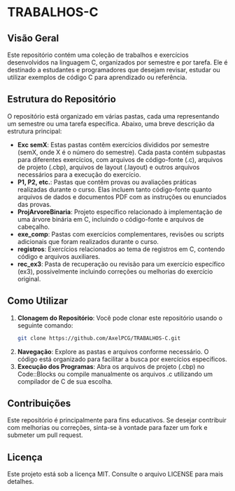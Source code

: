 # TRABALHOS-C

## Visão Geral

Este repositório contém uma coleção de trabalhos e exercícios desenvolvidos na linguagem C, organizados por semestre e por tarefa. Ele é destinado a estudantes e programadores que desejam revisar, estudar ou utilizar exemplos de código C para aprendizado ou referência.

## Estrutura do Repositório

O repositório está organizado em várias pastas, cada uma representando um semestre ou uma tarefa específica. Abaixo, uma breve descrição da estrutura principal:

- **Exc semX**: Estas pastas contêm exercícios divididos por semestre (semX, onde X é o número do semestre). Cada pasta contém subpastas para diferentes exercícios, com arquivos de código-fonte (.c), arquivos de projeto (.cbp), arquivos de layout (.layout) e outros arquivos necessários para a execução do exercício.
- **P1, P2, etc.**: Pastas que contêm provas ou avaliações práticas realizadas durante o curso. Elas incluem tanto código-fonte quanto arquivos de dados e documentos PDF com as instruções ou enunciados das provas.
- **ProjArvoreBinaria**: Projeto específico relacionado à implementação de uma árvore binária em C, incluindo o código-fonte e arquivos de cabeçalho.
- **exe_comp**: Pastas com exercícios complementares, revisões ou scripts adicionais que foram realizados durante o curso.
- **registros**: Exercícios relacionados ao tema de registros em C, contendo código e arquivos auxiliares.
- **rec_ex3**: Pasta de recuperação ou revisão para um exercício específico (ex3), possivelmente incluindo correções ou melhorias do exercício original.

## Como Utilizar

1. **Clonagem do Repositório**: Você pode clonar este repositório usando o seguinte comando:
    ```bash
    git clone https://github.com/AxelPCG/TRABALHOS-C.git
    ```
2. **Navegação**: Explore as pastas e arquivos conforme necessário. O código está organizado para facilitar a busca por exercícios específicos.
3. **Execução dos Programas**: Abra os arquivos de projeto (.cbp) no Code::Blocks ou compile manualmente os arquivos .c utilizando um compilador de C de sua escolha.

## Contribuições

Este repositório é principalmente para fins educativos. Se desejar contribuir com melhorias ou correções, sinta-se à vontade para fazer um fork e submeter um pull request.

## Licença

Este projeto está sob a licença MIT. Consulte o arquivo LICENSE para mais detalhes.
